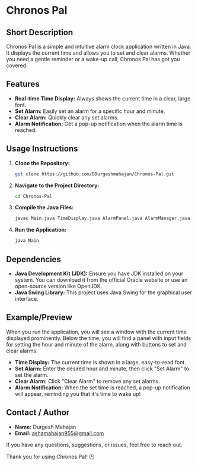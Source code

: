# Chronos Pal

## Short Description
Chronos Pal is a simple and intuitive alarm clock application written in Java. It displays the current time and allows you to set and clear alarms. Whether you need a gentle reminder or a wake-up call, Chronos Pal has got you covered.

## Features
- **Real-time Time Display:** Always shows the current time in a clear, large font.
- **Set Alarm:** Easily set an alarm for a specific hour and minute.
- **Clear Alarm:** Quickly clear any set alarms.
- **Alarm Notification:** Get a pop-up notification when the alarm time is reached.

## Usage Instructions
1. **Clone the Repository:**
   ```bash
   git clone https://github.com/DDurgeshmahajan/Chronos-Pal.git
   ```
2. **Navigate to the Project Directory:**
   ```bash
   cd Chronos-Pal
   ```
3. **Compile the Java Files:**
   ```bash
   javac Main.java TimeDisplay.java AlarmPanel.java AlarmManager.java
   ```
4. **Run the Application:**
   ```bash
   java Main
   ```

## Dependencies
- **Java Development Kit (JDK):** Ensure you have JDK installed on your system. You can download it from the official Oracle website or use an open-source version like OpenJDK.
- **Java Swing Library:** This project uses Java Swing for the graphical user interface.

## Example/Preview
When you run the application, you will see a window with the current time displayed prominently. Below the time, you will find a panel with input fields for setting the hour and minute of the alarm, along with buttons to set and clear alarms.

- **Time Display:** The current time is shown in a large, easy-to-read font.
- **Set Alarm:** Enter the desired hour and minute, then click "Set Alarm" to set the alarm.
- **Clear Alarm:** Click "Clear Alarm" to remove any set alarms.
- **Alarm Notification:** When the set time is reached, a pop-up notification will appear, reminding you that it's time to wake up!

## Contact / Author
- **Name:** Durgesh Mahajan
- **Email:** ashamahajan955@gmail.com

If you have any questions, suggestions, or issues, feel free to reach out.

Thank you for using Chronos Pal! 🕒